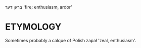 ברען
דער
'fire; enthusiasm, ardor'

ETYMOLOGY
===========
Sometimes probably a calque of Polish zapał 'zeal, enthusiasm'.